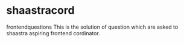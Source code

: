 # shaastracord
frontendquestions
This is the solution of question 
which are asked to shaastra aspiring frontend cordinator.
